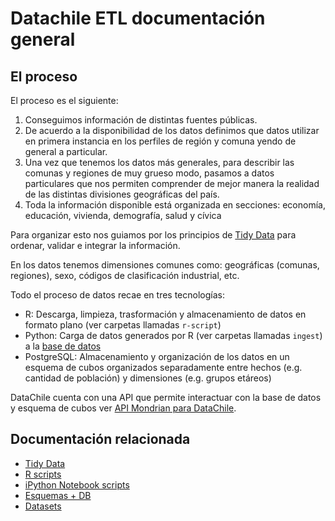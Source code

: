 # Datachile ETL documentación general

## El proceso

El proceso es el siguiente:

1. Conseguimos información de distintas fuentes públicas.
2. De acuerdo a la disponibilidad de los datos definimos que datos utilizar en primera instancia en los perfiles de región y comuna yendo de general a particular.
3. Una vez que tenemos los datos más generales, para describir las comunas y regiones de muy grueso modo, pasamos a datos particulares que nos permiten comprender de mejor manera la realidad de las distintas divisiones geográficas del país.
4. Toda la información disponible está organizada en secciones: economía, educación, vivienda, demografía, salud y cívica

Para organizar esto nos guiamos por los principios de [Tidy Data](tidy.md) para ordenar, validar e integrar la información.

En los datos tenemos dimensiones comunes como: geográficas (comunas, regiones), sexo, códigos de clasificación industrial, etc.

Todo el proceso de datos recae en tres tecnologías:

* R: Descarga, limpieza, trasformación y almacenamiento de datos en formato plano (ver carpetas llamadas `r-script`)
* Python: Carga de datos generados por R (ver carpetas llamadas `ingest`) a la [base de datos](db.md)
* PostgreSQL: Almacenamiento y organización de los datos en un esquema de cubos organizados separadamente entre hechos (e.g. cantidad de población) y dimensiones (e.g. grupos etáreos)

DataChile cuenta con una API que permite interactuar con la base de datos y esquema de cubos ver [API Mondrian para DataChile](https://github.com/Datawheel/datachile-mondrian).

## Documentación relacionada

*   [Tidy Data](tidy.md)
*   [R scripts](r.md)
*   [iPython Notebook scripts](python.md)
*   [Esquemas + DB](db.md)
*   [Datasets](datasets.md)
